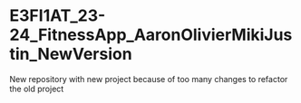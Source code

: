 # E3FI1AT_23-24_FitnessApp_AaronOlivierMikiJustin_NewVersion
New repository with new project because of too many changes to refactor the old project
